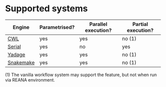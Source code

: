 # Supported systems

| Engine                 | Parametrised? | Parallel execution? | Partial execution? |
| ---------------------- | ------------- | ------------------- | ------------------ |
| [CWL](cwl)             | yes           | yes                 | no (1)             |
| [Serial](serial)       | yes           | no                  | yes                |
| [Yadage](yadage)       | yes           | yes                 | no (1)             |
| [Snakemake](snakemake) | yes           | yes                 | no (1)             |

(1) The vanilla workflow system may support the feature, but not when run
via REANA environment.

